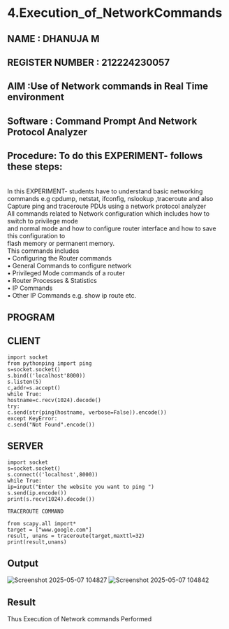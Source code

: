 # 4.Execution_of_NetworkCommands
## NAME : DHANUJA M
## REGISTER NUMBER : 212224230057
## AIM :Use of Network commands in Real Time environment
## Software : Command Prompt And Network Protocol Analyzer
## Procedure: To do this EXPERIMENT- follows these steps:
<BR>
In this EXPERIMENT- students have to understand basic networking commands e.g cpdump, netstat, ifconfig, nslookup ,traceroute and also Capture ping and traceroute PDUs using a network protocol analyzer 
<BR>
All commands related to Network configuration which includes how to switch to privilege mode
<BR>
and normal mode and how to configure router interface and how to save this configuration to
<BR>
flash memory or permanent memory.
<BR>
This commands includes
<BR>
• Configuring the Router commands
<BR>
• General Commands to configure network
<BR>
• Privileged Mode commands of a router 
<BR>
• Router Processes & Statistics
<BR>
• IP Commands
<BR>
• Other IP Commands e.g. show ip route etc.
<BR>

## PROGRAM
## CLIENT
```
import socket 
from pythonping import ping 
s=socket.socket() 
s.bind(('localhost'8000)) 
s.listen(5) 
c,addr=s.accept() 
while True: 
hostname=c.recv(1024).decode() 
try: 
c.send(str(ping(hostname, verbose=False)).encode()) 
except KeyError: 
c.send("Not Found".encode())

```

## SERVER
```
import socket 
s=socket.socket() 
s.connect(('localhost',8000)) 
while True: 
ip=input("Enter the website you want to ping ") 
s.send(ip.encode()) 
print(s.recv(1024).decode())

```

```
TRACEROUTE COMMAND

from scapy.all import*     
target = ["www.google.com"]     
result, unans = traceroute(target,maxttl=32) 
print(result,unans)

```
## Output
![Screenshot 2025-05-07 104827](https://github.com/user-attachments/assets/cf68a2d0-5482-48e8-acc7-718197bfe60e)
![Screenshot 2025-05-07 104842](https://github.com/user-attachments/assets/2cfd9ac0-ef8e-4004-9372-4367ae950e44)

## Result
Thus Execution of Network commands Performed 
